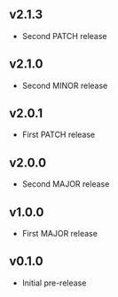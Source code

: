 ## v2.1.3

+ Second PATCH release

## v2.1.0

+ Second MINOR release

## v2.0.1

+ First PATCH release

## v2.0.0

+ Second MAJOR release

## v1.0.0

+ First MAJOR release

## v0.1.0

+ Initial pre-release